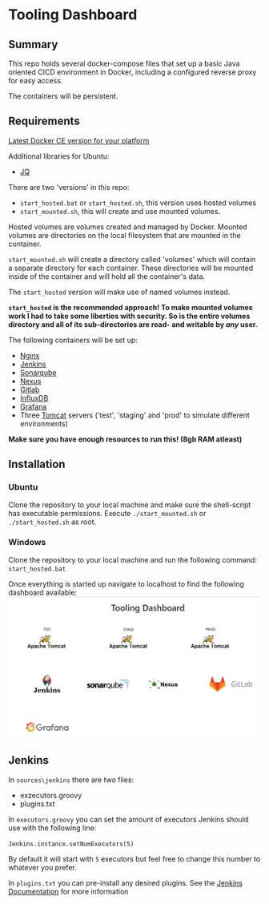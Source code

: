 # Tooling Dashboard

## Summary
This repo holds several docker-compose files that set up a basic Java oriented CICD environment in Docker, including a configured reverse proxy for easy access.

The containers will be persistent.

## Requirements
[Latest Docker CE version for your platform](https://docs.docker.com/install/)

Additional libraries for Ubuntu:
* [JQ](https://stedolan.github.io/jq/)


There are two 'versions' in this repo:

* `start_hosted.bat` or `start_hosted.sh`, this version uses hosted volumes 
* `start_mounted.sh`, this will create and use mounted volumes.

Hosted volumes are volumes created and managed by Docker. Mounted volumes are directories on the local filesystem that are mounted in the container.

`start_mounted.sh` will create a directory called 'volumes' which will contain a separate directory for each container.
These directories will be mounted inside of the container and will hold all the container's data.

The `start_hosted` version will make use of named volumes instead.

**`start_hosted` is the recommended approach! To make mounted volumes work I had to take some liberties with security. So is the entire volumes directory and all of its sub-directories are read- and writable by *any* user.** 

The following containers will be set up:
* [Nginx](https://hub.docker.com/_/nginx)
* [Jenkins](https://github.com/jenkinsci/docker/blob/master/README.md)
* [Sonarqube](https://hub.docker.com/_/sonarqube)
* [Nexus](https://hub.docker.com/r/sonatype/nexus3/)
* [Gitlab](https://docs.gitlab.com/omnibus/docker/)
* [InfluxDB](https://hub.docker.com/_/influxdb)
* [Grafana](https://hub.docker.com/r/grafana/grafana/)
* Three [Tomcat](https://hub.docker.com/_/tomcat) servers ('test', 'staging' and 'prod' to simulate different environments)

**Make sure you have enough resources to run this! (8gb RAM atleast)**

## Installation
### Ubuntu
Clone the repository to your local machine and make sure the shell-script has executable permissions.
Execute `./start_mounted.sh` or `./start_hosted.sh` as root.

### Windows
Clone the repository to your local machine and run the following command:
`start_hosted.bat`

Once everything is started up navigate to localhost to find the following dashboard available:
![Dashboard](/dashboard.jpg)

## Jenkins
In `sources\jenkins` there are two files:
* exzecutors.groovy
* plugins.txt

In `executors.groovy` you can set the amount of executors Jenkins should use with the following line:

`Jenkins.instance.setNumExecutors(5)`

By default it will start with `5` executors but feel free to change this number to whatever you prefer.

In `plugins.txt` you can pre-install any desired plugins. See the [Jenkins Documentation](https://github.com/jenkinsci/docker#preinstalling-plugins) for more information





